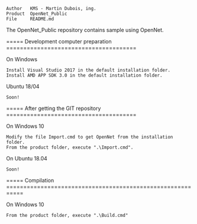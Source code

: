 
    Author   KMS - Martin Dubois, ing.
    Product  OpenNet_Public
    File     README.md

The OpenNet_Public repository contains sample using OpenNet.

===== Development computer preparation ======================================

On Windows

    Install Visual Studio 2017 in the default installation folder.
	Install AMD APP SDK 3.0 in the default installation folder.

Ubuntu 18/04

    Soon!

===== After getting the GIT repository ======================================

On Windows 10

    Modify the file Import.cmd to get OpenNet from the installation folder.
	From the product folder, execute ".\Import.cmd".

On Ubuntu 18.04

	Soon!

===== Compilation ===========================================================

On Windows 10

    From the product folder, execute ".\Build.cmd"
